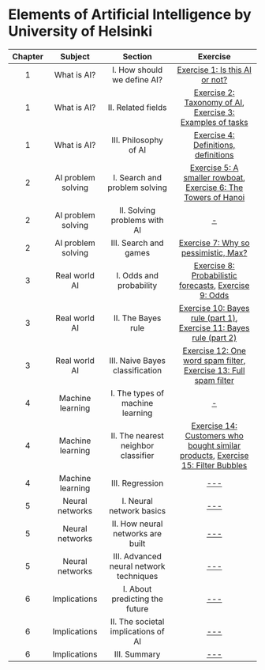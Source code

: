 # Elements of Artificial Intelligence by University of Helsinki
|Chapter|            Subject          |           Section             |                Exercise              |
| :---: | :-------------------------: | :----------------------------: | :-------------------------------: |
|   1   |         What is AI?         |   I. How should we define AI? |[Exercise 1: Is this AI or not?](/01.%20Introduction%20to%20AI/Exercise01-IsThisAIorNot.txt)| 
|   1   |         What is AI?         |   II. Related fields          |[Exercise 2: Taxonomy of AI](/01.%20Introduction%20to%20AI/Exercise02-TaxonomyOfAI.txt), [Exercise 3: Examples of tasks](/01.%20Introduction%20to%20AI/Exercise03-ExamplesOfTasks.txt)| 
|   1   |         What is AI?         |   III. Philosophy of AI       |[Exercise 4: Definitions, definitions](/01.%20Introduction%20to%20AI/Exercise04-DefinitionsDefinitions.txt)| 
|   2   |         AI problem solving        |  I. Search and problem solving |[Exercise 5: A smaller rowboat](/01.%20Introduction%20to%20AI/Exercise05-A-SmallerRowboat.txt), [Exercise 6: The Towers of Hanoi](/01.%20Introduction%20to%20AI/Exercise06-TheTowersOfHanoi.txt)| 
|   2   |         AI problem solving         |   II. Solving problems with AI |[-](https://github.com/arslanugur/)|
|   2   |         AI problem solving         |   III. Search and games |[Exercise 7: Why so pessimistic, Max?](/01.%20Introduction%20to%20AI/Exercise07-WhySoPessimistic%2CMax.txt)|
|   3   |         Real world AI         |   I. Odds and probability |[Exercise 8: Probabilistic forecasts](/01.%20Introduction%20to%20AI/Exercise08-ProbabilisticForecasts.txt), [Exercise 9: Odds](/01.%20Introduction%20to%20AI/Exercise09-Odds.txt)| 
|   3   |         Real world AI         |   II. The Bayes rule      |[Exercise 10: Bayes rule (part 1)](/01.%20Introduction%20to%20AI/Exercise10-BayesRule1.txt), [Exercise 11: Bayes rule (part 2)](/01.%20Introduction%20to%20AI/Exercise11-BayesRule2.txt)| 
|   3   |         Real world AI         |   III. Naive Bayes classification |[Exercise 12: One word spam filter](/01.%20Introduction%20to%20AI/Exercise12-OneWordSpamFilter.txt), [Exercise 13: Full spam filter](/01.%20Introduction%20to%20AI/Exercise13-FullSpamFilter.txt)| 
|   4   |         Machine learning     |   I. The types of machine learning |[-](https://github.com/arslanugur)| 
|   4   |         Machine learning     |   II. The nearest neighbor classifier |[Exercise 14: Customers who bought similar products](/01.%20Introduction%20to%20AI/Exercise14-CustomersWhoBoughtSimilarProducts.md), [Exercise 15: Filter Bubbles](/01.%20Introduction%20to%20AI/Exercise15-FilterBubbles.txt)| 
|   4   |         Machine learning     |   III. Regression |[---]()| 
|   5   |         Neural networks     |   I. Neural network basics |[---]()| 
|   5   |         Neural networks     |   II. How neural networks are built |[---]()| 
|   5   |         Neural networks     |   III. Advanced neural network techniques |[---]()| 
|   6   |         Implications     |   I. About predicting the future |[---]()| 
|   6   |         Implications     |   II. The societal implications of AI |[---]()| 
|   6   |         Implications     |   III. Summary |[---]()| 


